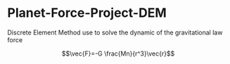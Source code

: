 # Planet-Force-Project-DEM

Discrete Element Method use to solve the dynamic of the gravitational law force

$$\vec{F}=-G \frac{Mn}{r^3}\vec{r}$$
